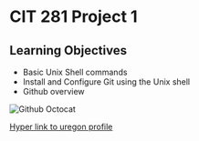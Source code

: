 # CIT 281 Project 1

## Learning Objectives

- Basic Unix Shell commands
- Install and Configure Git using the Unix shell
- Github overview

![Github Octocat](https://ih1.redbubble.net/image.675695769.7755/flat,128x128,075,t.u1.jpg)

[Hyper link to uregon profile](http://pages.uoregon.edu/everettb/281/)
